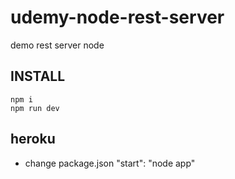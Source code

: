 # udemy-node-rest-server
demo rest server node

## INSTALL
	npm i
	npm run dev

## heroku
- change package.json "start": "node app"
